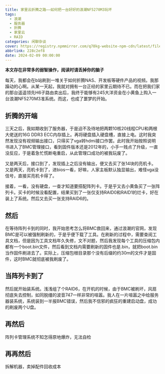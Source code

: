 ```yaml
---
title: 家里云折腾之路——如何把一台好好的浪潮NF5270M3玩坏
tags:
  - 浪潮
  - 服务器
  - 折腾
  - 家里云
  - RAID
categories: 闲聊杂谈
cover: https://registry.npmmirror.com/q78kg-website-npm-cdn/latest/files/79687052_p0.jpg
abbrlink: 228c2ef8
date: 2024-02-09 00:00:00
---
```

**本文存在非常多的弱智操作，阅读时请丢掉你的脑子**

每天，我都会在b站刷到一堆关于如何折腾NAS、开发板等硬件产品的视频。我那躁动的心啊。从某一天起，我就对拥有一台正经的家里云期待不已。而在把我们家的那台遥遥领先H6子路由卖出后，我终于能够有245大洋资金在小黄鱼上购入一台浪潮NF5270M3准系统。而这，也成了噩梦的开始。

## 折腾的开端

三天之后，我如期收到了服务器，于是迫不及待地把两颗10核20线程CPU和两根大佬送的16G DDR3 ECC内存插上。再将硬盘插入硬盘槽，直接上电。这时我突然发现没有视频输出接口，只得买了vga转hdmi接口作罢。此时我开始按照说明书进入了BMC管理接口，看到固件版本还是2012年的，小手一贱点了升级，一直没反应，于是着急忙慌断电重启，从此管理口成功的被我玩废了。

又是两天后，接口到了，发现插上之后没有输出，便又去买了张14块的亮机卡。又是两天，亮机卡到了，进bios一看，好嘛，人家主板默认独显输出，难怪vga没信号，直接买亮机卡得了。

接着，一看，没有硬盘，一查才知道要搭配阵列卡。于是乎又去小黄鱼买了一张阵列卡。买卡的时候没看配置，结果买到了一张仅支持RAID0和RAID1的烂卡，好在装上了系统。然后又去买一张支持RAID6的。

## 然后

在等待阵列卡到的同时，我开始思考怎么将BMC救回来，通过浪潮的官网，发现BMC是可以被强制刷新的，于是乎便下载了工具。在刷新的过程中，需要查阅工具文档，但是因为工具文档年久失修，文不对题，然后我发现每个工具的压缩包内都有一个boot.bin文件，然后看到文档内需要刷新的固件也是.bin，就把boot.bin当作固件刷进去了。实际上，压缩包根目录那个没有后缀的约30m的文件才是固件，这时BMC就彻底被我刷废了。

## 当阵列卡到了

然后就开始装系统。浅浅组了个RAID6，在开机的时候，由于BMC被刷坏，风扇彻底失去控制，如同脱缰的波音747一样非常的喧嚣。我人在一片喧嚣之中给服务器装系统，系统装到一半报BMC错误，然后我不信邪的疯狂的重建启动盘，成功的刷废两个U盘。

## 再然后

阵列卡管理系统不知怎得原地爆炸，无法自检

## 再再然后

拆解机器，卖掉配件回收成本